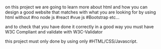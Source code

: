 on this project we are going to learn more about html and how you can
design a good website that matches with what you are looking for by 
using html without #no node js #react #vue js #Bootstrap etc...

and to check that you have done it correctly in a good way you must have W3C Compliant and validate with W3C-Validator

this project must only done by using only #HTML/CSS/Javascript.
